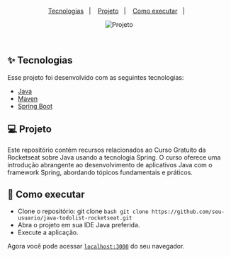 
<p align="center">
  <a href="#-tecnologias">Tecnologias</a>&nbsp;&nbsp;&nbsp;|&nbsp;&nbsp;&nbsp;
  <a href="#-projeto">Projeto</a>&nbsp;&nbsp;&nbsp;|&nbsp;&nbsp;&nbsp;
  <a href="#-como-executar">Como executar</a>&nbsp;&nbsp;&nbsp;|&nbsp;&nbsp;&nbsp;
</p>

<p align="center">
  <img alt="Projeto" src="https://github.com/Vinicius-Barbosa-Santos/todolist-java/blob/master/github/java.png">
</p>

<br>

## ✨ Tecnologias

Esse projeto foi desenvolvido com as seguintes tecnologias:

- [Java](https://docs.oracle.com/en/java/)
- [Maven](https://maven.apache.org/)
- [Spring Boot](https://spring.io/projects/spring-boot)

## 💻 Projeto

Este repositório contém recursos relacionados ao Curso Gratuito da Rocketseat sobre Java usando a tecnologia Spring. O curso oferece uma introdução abrangente ao desenvolvimento de aplicativos Java com o framework Spring, abordando tópicos fundamentais e práticos.

## 🚀 Como executar

- Clone o repositório: git clone ```bash git clone https://github.com/seu-usuario/java-todolist-rocketseat.git```
- Abra o projeto em sua IDE Java preferida.
- Execute a aplicação.

Agora você pode acessar [`localhost:3000`](http://localhost:3000) do seu navegador.


